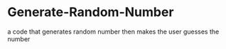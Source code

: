 # Generate-Random-Number
a code that generates random number then makes the user guesses the number
